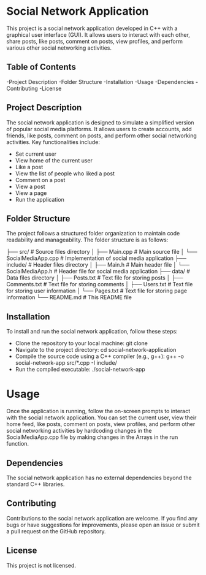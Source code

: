 # **Social Network Application**
This project is a social network application developed in C++ with a graphical user interface (GUI). It allows users to interact with each other, share posts, like posts, comment on posts, view profiles, and perform various other social networking activities.

## **Table of Contents**
-Project Description
-Folder Structure
-Installation
-Usage
-Dependencies
-Contributing
-License

## **Project Description**
The social network application is designed to simulate a simplified version of popular social media platforms. It allows users to create accounts, add friends, like posts, comment on posts, and perform other social networking activities. Key functionalities include:
- Set current user
- View home of the current user
- Like a post
- View the list of people who liked a post
- Comment on a post
- View a post
- View a page
- Run the application
## **Folder Structure**
The project follows a structured folder organization to maintain code readability and manageability. The folder structure is as follows:


├── src/                    # Source files directory
│   ├── Main.cpp            # Main source file
│   └── SocialMediaApp.cpp  # Implementation of social media application
├── include/                # Header files directory
│   ├── Main.h              # Main header file
│   └── SocialMediaApp.h    # Header file for social media application
├── data/                   # Data files directory
│   ├── Posts.txt           # Text file for storing posts
│   ├── Comments.txt        # Text file for storing comments
│   ├── Users.txt           # Text file for storing user information
│   └── Pages.txt           # Text file for storing page information
└── README.md               # This README file

## **Installation**
To install and run the social network application, follow these steps:

+ Clone the repository to your local machine:
git clone <repository-url>
+ Navigate to the project directory:
cd social-network-application
+ Compile the source code using a C++ compiler (e.g., g++):
g++ -o social-network-app src/*.cpp -I include/
+ Run the compiled executable:
./social-network-app

# **Usage**
Once the application is running, follow the on-screen prompts to interact with the social network application. You can set the current user, view their home feed, like posts, comment on posts, view profiles, and perform other social networking activities by hardcoding changes in the SocialMediaApp.cpp file by making changes in the Arrays in the run function.

## **Dependencies**
The social network application has no external dependencies beyond the standard C++ libraries.

## **Contributing**
Contributions to the social network application are welcome. If you find any bugs or have suggestions for improvements, please open an issue or submit a pull request on the GitHub repository.

## **License**
This project is not licensed.
